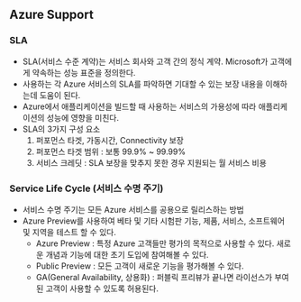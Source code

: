 ## Azure Support

### SLA
- SLA(서비스 수준 계약)는 서비스 회사와 고객 간의 정식 계약. Microsoft가 고객에게 약속하는 성능 표준을 정의한다.
- 사용하는 각 Azure 서비스의 SLA를 파악하면 기대할 수 있는 보장 내용을 이해하는데 도움이 된다.
- Azure에서 애플리케이션을 빌드할 때 사용하는 서비스의 가용성에 따라 애플리케이션의 성능에 영향을 미친다.
- SLA의 3가지 구성 요소
  1. 퍼포먼스 타겟, 가동시간, Connectivity 보장
  2. 퍼포먼스 타겟 범위 : 보통 99.9% ~ 99.99%
  3. 서비스 크레딧 : SLA 보장을 맞추지 못한 경우 지원되는 월 서비스 비용

### Service Life Cycle (서비스 수명 주기)
- 서비스 수명 주기는 모든 Azure 서비스를 공용으로 릴리스하는 방법
- Azure Preview를 사용하여 베타 및 기타 시험판 기능, 제품, 서비스, 소프트웨어 및 지역을 테스트 할 수 있다.
  - Azure Preview : 특정 Azure 고객들만 평가의 목적으로 사용할 수 있다. 새로운 개념과 기능에 대한 초기 도입에 참여해볼 수 있다.
  - Public Preview : 모든 고객이 새로운 기능을 평가해볼 수 있다.
  - GA(General Availability, 상용화) : 퍼블릭 프리뷰가 끝나면 라이선스가 부여된 고객이 사용할 수 있도록 허용된다.